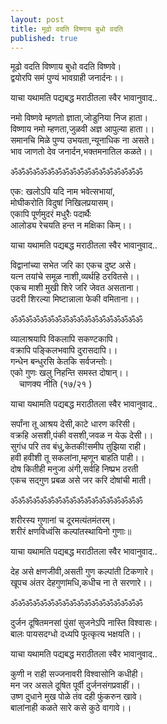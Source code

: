 ```yaml
---
layout: post
title: मूढो वदति विष्णाय बुधो वदति
published: true
---
```


मूढो वदति विष्णाय बुधो वदति विष्णवे।   
द्वयोरपि समं पुण्यं भावग्राही जनार्दनः।।  

याचा यथामति पद्यबद्ध मराठीतला स्वैर भावानुवाद..  

नमो विष्णवे म्हणतो ज्ञाता,जोडुनिया निज हाता।  
विष्णाय नमो म्हणता,जुळवी अज्ञ आपुल्या हाता।।  
समानचि मिळे पुण्य उभयता,न्यूनाधिक ना असते।  
भाव जाणतो देव जनार्दन,भक्तमनातिल कळते।।  

ॐॐॐॐॐॐॐॐॐॐॐॐॐॐॐॐॐॐ  

एक: खलोऽपि यदि नाम भवेत्सभायां,  
मोघीकरोति विदुषां निखिलप्रयासम्।  
एकापि पूर्णमुदरं मधुरैः पदार्थैः  
आलोड्य रेचयति हन्त न मक्षिका किम्।।  

याचा यथामति पद्यबद्ध मराठीतला स्वैर भावानुवाद..  

विद्वानांच्या सभेत जरि का एकच दुष्ट असे।  
यत्न तयांचे समूळ नाशी,व्यर्थहि ठरवितसे।।  
एकच माशी मुखी शिरे जरि जेवत असताना।  
उदरी शिरल्या मिष्टान्नाला फेकी वमिताना।।  

ॐॐॐॐॐॐॐॐॐॐॐॐॐॐॐॐॐॐ  

व्यालाश्रयापि विकलापि सकण्टकापि।  
वक्रापि पङ्किलभवापि दुरासदापि।।  
गन्धेन बन्धुरसि केतकि सर्वजन्तोः।  
एको गुणः खलु निहन्ति समस्त दोषान्।।  
&emsp;चाणक्य नीति (१७/२१ )  

याचा यथामति पद्यबद्ध मराठीतला स्वैर भावानुवाद..  

सर्पांना तू आश्रय देसी,काटे धारण करिसी।  
वक्रहि असशी,पंकी वसशी,जवळ न येऊ देसी।।  
सुगंध परि तव बंधु,केतकी!समीप  तुझिया राही।  
हवी हवीशी तू सकलांना,म्हणून बाहति पाही।।  
दोष कितीही मनुजा अंगी,सर्वहि निष्प्रभ ठरती  
एकच सद्गुण प्रबळ असे जर करि दोषांची माती।  

ॐॐॐॐॐॐॐॐॐॐॐॐॐॐॐॐॐॐ  

शरीरस्य गुणानां च दूरमत्यंतमंतरम्।  
शरीरं क्षणविध्वंसि कल्पांतस्थायिनो गुणाः॥  

याचा यथामति पद्यबद्ध मराठीतला स्वैर भावानुवाद..  

देह असे क्षणजीवी,असती गुण कल्पांती टिकणारे।  
खूपच अंतर देहगुणांमधि,कधीच ना ते सरणारे।।  

ॐॐॐॐॐॐॐॐॐॐॐॐॐॐॐॐॐॐ  

दुर्जन दूषितमनसां पुंसां सुजनेऽपि नास्ति विश्वासः।  
बालः पायसदग्धो दध्यपि फूत्कृत्य भक्षयति।।  

याचा यथामति पद्यबद्ध मराठीतला स्वैर भावानुवाद..  

कुणी न राही सज्जनावरी विश्वासोनि कधीही।  
मन जर असले दूषित पूर्वी दुर्जनसंगप्रवाहीं।।  
उष्ण दुधाने मुख पोळे तंव दही फुंकरुन खावे।  
बालांनाही कळते सारे कसे कुठे वागावे।।   
